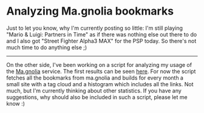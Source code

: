 # Analyzing Ma.gnolia bookmarks

Just to let you know, why I'm currently posting so little: I'm still playing "Mario &amp; Luigi: Partners in Time" as if there was nothing else out there to do and I also got "Street Fighter Alpha3 MAX" for the PSP today. So there's not much time to do anything else ;)

-------------------------------



On the other side, I've been working on a script for analyzing my usage of the [Ma.gnolia](http://ma.gnolia.com) service. The first results can be seen [here](http://www.zerokspot.com/ma.ana/). For now the script fetches all the bookmarks from ma.gnolia and builds for every month a small site with a tag cloud and a histogram which includes all the links. Not much, but I'm currently thinking about other statistics. If you have any suggestions, why should also be included in such a script, please let me know :)